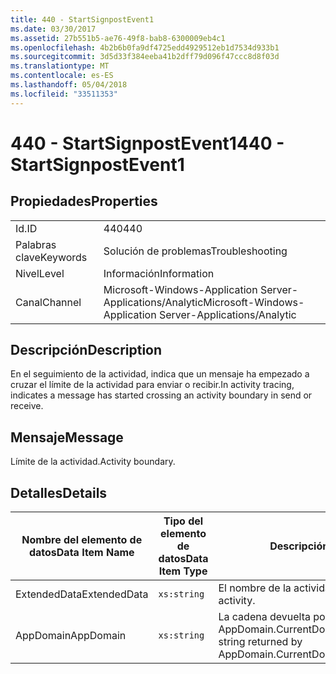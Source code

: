 ```yaml
---
title: 440 - StartSignpostEvent1
ms.date: 03/30/2017
ms.assetid: 27b551b5-ae76-49f8-bab8-6300009eb4c1
ms.openlocfilehash: 4b2b6b0fa9df4725edd4929512eb1d7534d933b1
ms.sourcegitcommit: 3d5d33f384eeba41b2dff79d096f47ccc8d8f03d
ms.translationtype: MT
ms.contentlocale: es-ES
ms.lasthandoff: 05/04/2018
ms.locfileid: "33511353"
---
```

# <a name="440---startsignpostevent1"></a><span data-ttu-id="47833-102">440 - StartSignpostEvent1</span><span class="sxs-lookup"><span data-stu-id="47833-102">440 - StartSignpostEvent1</span></span>
## <a name="properties"></a><span data-ttu-id="47833-103">Propiedades</span><span class="sxs-lookup"><span data-stu-id="47833-103">Properties</span></span>  
  
|||  
|-|-|  
|<span data-ttu-id="47833-104">Id.</span><span class="sxs-lookup"><span data-stu-id="47833-104">ID</span></span>|<span data-ttu-id="47833-105">440</span><span class="sxs-lookup"><span data-stu-id="47833-105">440</span></span>|  
|<span data-ttu-id="47833-106">Palabras clave</span><span class="sxs-lookup"><span data-stu-id="47833-106">Keywords</span></span>|<span data-ttu-id="47833-107">Solución de problemas</span><span class="sxs-lookup"><span data-stu-id="47833-107">Troubleshooting</span></span>|  
|<span data-ttu-id="47833-108">Nivel</span><span class="sxs-lookup"><span data-stu-id="47833-108">Level</span></span>|<span data-ttu-id="47833-109">Información</span><span class="sxs-lookup"><span data-stu-id="47833-109">Information</span></span>|  
|<span data-ttu-id="47833-110">Canal</span><span class="sxs-lookup"><span data-stu-id="47833-110">Channel</span></span>|<span data-ttu-id="47833-111">Microsoft-Windows-Application Server-Applications/Analytic</span><span class="sxs-lookup"><span data-stu-id="47833-111">Microsoft-Windows-Application Server-Applications/Analytic</span></span>|  
  
## <a name="description"></a><span data-ttu-id="47833-112">Descripción</span><span class="sxs-lookup"><span data-stu-id="47833-112">Description</span></span>  
 <span data-ttu-id="47833-113">En el seguimiento de la actividad, indica que un mensaje ha empezado a cruzar el límite de la actividad para enviar o recibir.</span><span class="sxs-lookup"><span data-stu-id="47833-113">In activity tracing, indicates a message has started crossing an activity boundary in send or receive.</span></span>  
  
## <a name="message"></a><span data-ttu-id="47833-114">Mensaje</span><span class="sxs-lookup"><span data-stu-id="47833-114">Message</span></span>  
 <span data-ttu-id="47833-115">Límite de la actividad.</span><span class="sxs-lookup"><span data-stu-id="47833-115">Activity boundary.</span></span>  
  
## <a name="details"></a><span data-ttu-id="47833-116">Detalles</span><span class="sxs-lookup"><span data-stu-id="47833-116">Details</span></span>  
  
|<span data-ttu-id="47833-117">Nombre del elemento de datos</span><span class="sxs-lookup"><span data-stu-id="47833-117">Data Item Name</span></span>|<span data-ttu-id="47833-118">Tipo del elemento de datos</span><span class="sxs-lookup"><span data-stu-id="47833-118">Data Item Type</span></span>|<span data-ttu-id="47833-119">Descripción</span><span class="sxs-lookup"><span data-stu-id="47833-119">Description</span></span>|  
|--------------------|--------------------|-----------------|  
|<span data-ttu-id="47833-120">ExtendedData</span><span class="sxs-lookup"><span data-stu-id="47833-120">ExtendedData</span></span>|`xs:string`|<span data-ttu-id="47833-121">El nombre de la actividad.</span><span class="sxs-lookup"><span data-stu-id="47833-121">The name of the activity.</span></span>|  
|<span data-ttu-id="47833-122">AppDomain</span><span class="sxs-lookup"><span data-stu-id="47833-122">AppDomain</span></span>|`xs:string`|<span data-ttu-id="47833-123">La cadena devuelta por AppDomain.CurrentDomain.FriendlyName.</span><span class="sxs-lookup"><span data-stu-id="47833-123">The string returned by AppDomain.CurrentDomain.FriendlyName.</span></span>|
